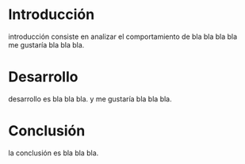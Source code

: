 # Introducción
introducción consiste en analizar el comportamiento de bla bla bla bla  
me gustaría bla bla bla. 
# Desarrollo

desarrollo es bla bla bla. 
y me gustaría bla bla bla.

# Conclusión 

la conclusión es bla bla bla. 